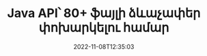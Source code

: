 ---
############################# Static ############################
layout: "product"
date: 2022-11-08T12:35:03
draft: false

product: "Conversion"
product_tag: "conversion"
platform: Java
platform_tag: java

############################# Head ############################
head_title: "Java Փաստաթղթերի փոխակերպման API | Փոխակերպեք PDF Word Excel PPTX HTML պատկերներ"
head_description: "Java Փաստաթղթերի փոխակերպման API: Փոխակերպեք PDF Word DOC DOCX, Excel աղյուսակներ PPT PPTX, HTML, PSD, MPT MPP, էլփոստի MSG EMLX, AutoCAD և պատկերի ֆայլերի ձևաչափեր:"

############################# Header ############################
title: "Java API՝ 80+ ֆայլի ձևաչափեր փոխարկելու համար"
description: "Պարզ API՝ փաստաթղթերի և պատկերների փոխակերպման գործառույթները Java հավելվածներում ինտեգրելու համար՝ առանց որևէ արտաքին ծրագրաշարի տեղադրման:"
button:
    enable: true
    icon: "fas fa-arrow-down"
    label: "Ներբեռնեք անվճար փորձաշրջան"
    link: "https://downloads.groupdocs.com/conversion/java"

############################# SubMenu ############################
submenu:
    enable: true
    
    left:
        img_alt: "GroupDocs.Conversion for Java"
        image: "https://www.groupdocs.cloud/templates/groupdocs/images/product-logos/groupdocs-conversion-java.png"
        product: "GroupDocs.Conversion"
        platform: "Java"

    middle:
        button:
            # button loop
            - link: "#overview"
              text: "Ընդհանուր ակնարկ"

            # button loop
            - link: "#features"
              text: "Հատկություններ"

            # button loop
            - link: "#support"
              text: "Աջակցություն"

            # button loop
            - link: "https://products.groupdocs.app/conversion"
              text: "Live Demo"

            # button loop
            - link: "https://purchase.groupdocs.com/pricing/conversion/java"
              text: "Գնագոյացում"

    right:
        link_download: "https://downloads.groupdocs.com/conversion"
        link_learn: "https://docs.groupdocs.com/conversion/java/"
        link_buy: "https://purchase.groupdocs.com"

############################# Overview ############################
overview:
    enable: true
    content: |
      GroupDocs.Conversion for Java-ը համատեղում է փաստաթղթերի փոխակերպման API-ների հզոր հավաքածու՝ ձեր Java հավելվածներում պատկերներ և փաստաթղթերի ձևաչափեր ցուցադրելու համար՝ առանց լրացուցիչ ծրագրեր տեղադրելու: Այն բնօրինակ կերպով ձևակերպում է փաստաթղթերը և դրանք փոխակերպում SVG+HTML+CSS-ի՝ փաստաթղթերի դիտման որակը բարձրացնելու համար՝ միաժամանակ մատուցելով իրական տեքստ, բարձր հավատարմություն: Օգտագործելով փաստաթղթերի մատուցման API – արագ դիտեք PDF, HTML, XML, Microsoft Office Word, Excel աշխատաթերթեր, PowerPoint շնորհանդեսներ, Outlook էլ. նամակներ, Visio դիագրամներ, Նախագիծ, մետաֆայլեր, պատկերներ և տարբեր այլ ֆայլերի ձևաչափեր՝ հեշտությամբ և ավելի քիչ ծրագրավորման վտանգներով: Այն կարող է նաև ցուցադրել գաղտնաբառով պաշտպանված ֆայլեր և թույլ է տալիս ստանալ փաստաթղթերի ներկայացում որպես HTML, պատկեր կամ PDF ձև՝ ցուցադրումից հետո: Ֆայլերի փոխակերպման մեր գրադարանը բավականին հարմարեցված է, քանի որ այն թույլ է տալիս ցուցադրել ամբողջ փաստաթուղթը կամ մասամբ մատուցել՝ գործընթացը արագացնելու համար: Java API-ի համար GroupDocs.Conversion-ի միջոցով դուք կարող եք դիտել էջերը, հատուկ բջիջների տիրույթը աղյուսակում կամ նույնիսկ անհատական ​​փաստաթղթի շերտը ներկայացնել այնպիսի ձևաչափերով, ինչպիսիք են՝ PDF և CAD:

      GroupDocs.Conversion for Java API-ն թույլ է տալիս փաստաթղթերը ներկայացնել աջակցվող ֆայլերի ձևաչափերի համար անոտացիաներով կամ մեկնաբանություններով/առանց: Այն նաև հնարավորություն է տալիս ավելացնել հատուկ տառատեսակների դիրեկտորիաներ և արդյունահանել փաստաթղթերի հիմնական տեղեկությունները, ինչպիսիք են՝ FileType, Extension, Name, PageCount և այլն:
    tabs:
      enable: true
      
      ## TAB ONE ##
      tab_one:
        description: |
          Ստորև ներկայացված է GroupDocs.Conversion for Java-ի ակնարկ.
        
        right:
          enable: true
          icon: "fab fa-html5"
          title: "Ընդհանուր ակնարկ"
          content: |
            * Ֆայլի տիպի ավտոմատ հայտնաբերում
            * Փոխակերպել փաստաթղթերը
            * Փոխակերպել ներկայացումները
            * Փոխարկել աղյուսակները
            * Փոխակերպեք ռաստերային պատկերները
            * Փոխարկել PDF փաստաթղթերը
            * Փոխակերպել այլ ձևաչափեր
            * Կիրառել ջրի մակարդակի նշագիծ
            * Նշեք ֆայլի գաղտնաբառը
            * Անհատականացրեք փոխակերպումը

      ## TAB TWO ##
      tab_two:
        description: |
          GroupDocs.Conversion for Java-ն աջակցում է փոխակերպմանը բոլոր հայտնի և սովորաբար օգտագործվող [փաստաթղթի ֆայլերի ձևաչափերի] միջև (https://docs.groupdocs.com/conversion/net/supported-document-formats/):

        left:
          enable: true
          table:
            # table loop
            - title: "Փոխարկել From:"
              content: |
                * **Փաստաթղթեր**՝ DOC, DOCX, DOCM, DOT, DOTX, DOTM, RTF, TXT, ODT, OTT
                * **Աղյուսակներ**՝ XLS, XLSX, XLSM, XLSB, CSV, XLS2003, ODS, TSV, XLT, XLTX, XLTM, XLAM, FODS, SXC
                * **Ներկայացումներ**՝ PPT, PPTX, PPS, PPSX, ODP, POT, POTX, POTM, PPTM, PPSM, FODP
                * **Պատկեր **՝ TIF, TIFF, JPG, JPEG, PNG, GIF, BMP, ICO, DIB, JPC, JPEG-LS, JPEG2000
                * **Դյուրակիր **՝ PDF, XPS, OXPS, EPUB
                * **HTML**՝ HTM, HTML, MHTML
                * **Մետաֆայլեր**՝ EMZ, WMZ
                * **PhotoShop**՝ PSD
                * **Նախագիծ**՝ MPP, MPT, MPX
                * ** Outlook **: PST, OST
                * **Էլփոստ **՝ MSG, EML, EMLX
                * **Դիագրամներ**՝ VSD, VSDX, VSDM, VSS, VSSM, VST, VSTM, VSX, VTX, VDW, VDX, SVG, SVGZ
                * **AutoCAD**՝ DXF, DWG, DWF, STL, IFC, DWT
                * ** PostScript **: EPS, PS, PSL, CGM
                * **CorelDRAW**՝ CDR, CMX
                * **Այլ **՝ VCF, PLT, LGS, OTG, MD, AI, LOG

        right:
          enable: true
          table:
            # table loop
            - title: "Փոխարկել:"
              content: |
                * **Փաստաթղթեր**՝ DOC, DOCX, DOCM, DOT, DOTX, DOTM, RTF, TXT, ODT, OTT
                * **Աղյուսակներ**՝ XLS, XLSX, XLSM, XLSB, CSV, XLS2003, TSV, XLTX, ODS, XLAM, FODS, DIF, SXC
                * **Ներկայացումներ**՝ PPT, PPTX, PPS, PPSX, ODP, POTX, POTM, PPTM, PPSM, FODP
                * **Պատկեր **՝ TIF, TIFF, JPG, JPEG, PNG, GIF, BMP, ICO, JPEG2000
                * **Մետաֆայլեր**՝ EMF, WMF, EMZ, WMZ
                * **Դիագրամներ**՝ SVGZ
                * **Դյուրակիր **՝ PDF, XPS
                * **HTML**՝ HTM, HTML, MHTML
                * **Այլ**՝ MD

      ## TAB THREE ##
      tab_three:
        description: |
          GroupDocs.Conversion for Java-ն աջակցում է հետևյալ օպերացիոն համակարգերի, շրջանակների և փաթեթների կառավարիչներին.
      
        left:
          enable: true
          table:
            # table loop
            - icon: "fab fa-windows"
              title: "Օպերացիոն համակարգեր"
              content: |
                Windows Desktop, Windows Server, Linux, MacOS

            # table loop
            - icon: "fas fa-code"
              title: "Աջակցվող շրջանակներ"
              content: |
                Java runtime: J2SE 6.0 and above

        right:
          enable: true
          table:
            # table loop
            - icon: "fas fa-box"
              title: "Փաթեթի կառավարիչ"
              content: |
                Maven

            # table loop
            - icon: "fas fa-tools"
              title: "Փաթեթի կառավարիչ"
              content: |
                NetBeans, Intellij IDEA, Eclipse, etc.

############################# Features ############################
features:
    enable: true
    title: "GroupDocs.Conversion for Java Առանձնահատկություններ"

    feature:
      # feature loop
      - icon: "fas fa-copy"
        content: "Հեշտ ինտեգրում և չափված լիցենզավորում"

      # feature loop
      - icon: "fas fa-eye"
        content: "Բառերի, սլայդների կամ բջիջների վերածելիս սահմանեք խոշորացման կանխադրված տարբերակը"

      # feature loop
      - icon: "fas fa-bolt"
        content: "Փոխակերպել բոլոր հայտնի ռաստերային պատկերների ձևաչափերից և վերագրել պատկերի DPI, բարձրություն և լայնություն"
      
      # feature loop
      - icon: "fas fa-file-powerpoint"
        content: "Փոխարկել PDF-ը և պատկերը մոխրագույնի և գծայինացնել PDF փաստաթուղթը համացանցի համար"

      # feature loop
      - icon: "fas fa-code"
        content: "Նշեք էջանիշի մակարդակը, վերնագրի մակարդակը և ընդլայնված մակարդակը Word-ի PDF/XPS-ի փոխակերպման մեջ"

      # feature loop
      - icon: "fas fa-cloud"
        content: "Կազմաձևեք և տեղադրեք ջրանիշը փոխարկված փաստաթղթում որպես ֆոն՝ տեքստի հետևում ցուցադրելու համար"

      # feature loop
      - icon: "fas fa-remove-format"
        content: "Էլեկտրոնային փոստի վերնագրի ցուցադրում Էլփոստից փոխակերպման ժամանակ"

      # feature loop
      - icon: "fas fa-comment-slash"
        content: "Սահմանեք հատուկ տառատեսակների գրացուցակներ և բացահայտորեն բեռնեք/փոխարինեք տառատեսակը փաստաթղթի փոխարկման ժամանակ"

      # feature loop
      - icon: "fas fa-location-arrow"
        content: "Սահմանեք կանխադրված տառատեսակը փաստաթղթերի, սլայդների և աղյուսակների փոխակերպման համար բացակայող տառատեսակները փոխարինելու համար"

      # feature loop
      - icon: "fas fa-border-all"
        content: ""

      # feature loop
      - icon: "fas fa-wrench"
        content: "Փոխակերպեք աղյուսակը Grid-գծերով և վերափոխման ընթացքում հեռացրեք մեկնաբանությունները սլայդներից"

      # feature loop
      - icon: "fas fa-columns"
        content: "Փոխակերպել հատուկ փաստաթղթի էջերը որպես PDF ձևաչափ և փոխարկել հատուկ բջիջների տիրույթը աղյուսակներում"

      # feature loop
      - icon: "fas fa-file-word"
        content: "Ցույց տալ թաքնված թերթերը և բաց թողնել դատարկ տողերն ու սյունակները աղյուսակները փոխակերպելիս"

      # feature loop
      - icon: "fas fa-envelope"
        content: "Հաշվեք փաստաթղթի ընդհանուր էջերը և գաղտնաբառ սահմանեք անպաշտպան փաստաթղթի փոխարկման ընթացքում"

      # feature loop
      - icon: "fas fa-print"
        content: "Անոտացիաները և ներկառուցված ֆայլերը PDF-ից հեռացնելու տարբերակ"

      # feature loop
      - icon: "fas fa-file-archive"
        content: "Ստեղծեք HTML 5-ին համապատասխան նշագրում HTML-ի վերածելիս"

      # feature loop
      - icon: "fas fa-lock"
        content: "Ավտոմատ հայտնաբերել աղբյուրի տեսակը և վերադարձնել բոլոր հնարավոր փոխարկումները հոսքից փոխակերպելիս"

      # feature loop
      - icon: "fas fa-file-code"
        content: "Յուրաքանչյուր էջ առանձին հոսքով վերադարձնելու ունակություն՝ PDF կամ HTML-ի փոխարկելու ժամանակ"
      
      # feature loop
      - icon: "fas fa-fill-drip"
        content: "Ցույց տալ/թաքցնել նշագրումը, մեկնաբանությունները և հետևել փոփոխություններին Word-ից փոխակերպելիս"

      # feature loop
      - icon: "fas fa-file-excel"
        content: "DOCX-ի փոխարկում Tiff G3-ի ստվերային տարբերակով"

      # feature loop
      - icon: "fas fa-heading"
        content: "Փոխակերպեք հատուկ դասավորությունները CAD փաստաթղթից փոխակերպելիս"

      # feature loop
      - icon: "fas fa-project-diagram"
        content: "Ավտոմատ անվանումը, երբ փոխակերպված փաստաթուղթը ֆայլ է պահվում"

      # feature loop
      - icon: "fas fa-cube"
        content: "API-ի օգտագործման հիման վրա հաշվառված լիցենզավորումը աջակցվում է վճարման համար"

      # feature loop
      - icon: "fab fa-uncharted"
        content: "Դիագրամները փոխարկեք բառի մշակման ֆայլերի ձևաչափերի"
      
      # feature loop
      - icon: "fab fa-uncharted"
        content: "Ավելացրեք էջի համարներ HTML-ը Wordprocessing փաստաթղթի վերածելիս"

      # feature loop
      - icon: "fab fa-uncharted"
        content: "Փոխակերպեք XML փաստաթղթերը ցանկացած ձևաչափի առանց փոխակերպման"

      # feature loop
      - icon: "fab fa-uncharted"
        content: "Դիտեք ֆայլերի փոխակերպման առաջընթացը (Սկիզբ, ավարտ) անմիջապես հաճախորդի կողմից տեղադրված հավելվածից"

    more_feature:
      # more_feature_loop
      - title: "Փաստաթղթի ձևաչափի հեշտ փոխակերպում Java-ի միջոցով"
        content: |
          Դուք կարող եք փոխակերպել բազմաթիվ փաստաթղթերի տեսակների ֆայլի ձևաչափ՝ օգտագործելով GroupDocs.Conversion for Java API: Այստեղ ձեզ ներկայացվում է մի քանի տող կոդ՝ Java-ի միջոցով հիմնական փաստաթղթերի փոխակերպում կատարելու համար:  
            
          {features.more_feature.step1} 
          {features.more_feature.step2} 
          {features.more_feature.step3} 
            
          ```java    
           // Բեռնել սկզբնաղբյուր ֆայլը DOCX փոխակերպման համար
          Converter converter = new Converter("input.docx");
          // Պատրաստել փոխակերպման տարբերակները թիրախային ձևաչափի համար PDF
          ConvertOptions convertOptions = new FileType().fromExtension("pdf").getConvertOptions();
          // Փոխարկել PDF ձևաչափի
          converter.convert("output.pdf", convertOptions);
          ```
            
      # more_feature_loop
      - title: "Կարդացեք փաստաթուղթը URL-ից կամ փոխակերպման ուղուց"
        content: "Օգտագործելով GroupDocs.Conversion for Java API-ը, դուք կարող եք կարդալ մուտքային փաստաթուղթը ֆայլի ուղուց, ինչպես նաև URL-ից: Մինչդեռ դուք կարող եք պահպանել ելքային փաստաթուղթը որպես ֆայլ կամ ուղարկել ելքը անմիջապես հոսքի մեջ:"

      # more_feature_loop
      - title: "Համապարփակ տեխնիկական աջակցություն"
        content: |
          GroupDocs.Conversion for Java-ը պարզ և ճշգրիտ API է, որը դուք կարող եք բավականին հեշտությամբ ինտեգրել ձեր Java-ի վրա հիմնված հավելվածներին: Այնուամենայնիվ, կարճ ժամանակում ձեզ ոտքի հանելու և գործարկելու համար մենք տրամադրում ենք նաև հեշտ հետևելու կոդերի նմուշներ և համապարփակ API փաստաթղթեր:  
            
          * PdfA_1A
          * PdfA_1B
          * PdfA_2A
          * PdfA_3A
          * PdfA_2B
          * PdfA_2U
          * PdfA_3B
          * PdfA_3U
          * v1_3
          * v1_4
          * v1_5
          * v1_6
          * v1_7
          * PdfX_1A
          * PdfX3

############################# Support ############################
support:
    enable: true

############################# Solutions ############################
solutions:
    enable: true
    title: "GroupDocs.Conversion-ն առաջարկում է փաստաթղթերի փոխակերպման API-ներ մշակման այլ հայտնի միջավայրերի համար"

    solution:
        # solution loop
        - img_alt: "GroupDocs.Conversion .NET-ի համար"
          image: "https://www.groupdocs.cloud/templates/groupdocs/images/product-logos/groupdocs-conversion-net.png"
          product: "GroupDocs.Conversion"
          platform: ".NET"
          link: "/փոխակերպում/ցանց/"

############################# Back to top ###############################
back_to_top:
  enable: true
---